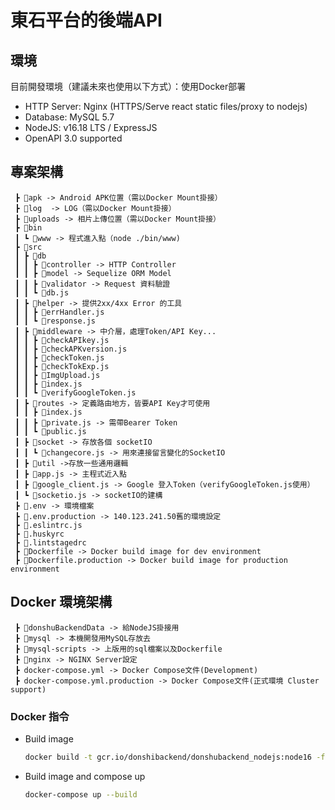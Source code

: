 # 東石平台的後端API
## 環境
目前開發環境（建議未來也使用以下方式）：使用Docker部署
- HTTP Server: Nginx (HTTPS/Serve react static files/proxy to nodejs)
- Database: MySQL 5.7
- NodeJS: v16.18 LTS / ExpressJS
- OpenAPI 3.0 supported
## 專案架構

```
 ┣ 📂apk -> Android APK位置（需以Docker Mount掛接）
 ┣ 📂log  -> LOG（需以Docker Mount掛接）
 ┣ 📂uploads -> 相片上傳位置（需以Docker Mount掛接）
 ┣ 📂bin 
 ┃ ┗ 📜www -> 程式進入點（node ./bin/www)
 ┣ 📂src
 ┃ ┣ 📂db
 ┃ ┃ ┣ 📂controller -> HTTP Controller
 ┃ ┃ ┣ 📂model -> Sequelize ORM Model
 ┃ ┃ ┣ 📂validator -> Request 資料驗證
 ┃ ┃ ┗ 📜db.js
 ┃ ┣ 📂helper -> 提供2xx/4xx Error 的工具
 ┃ ┃ ┣ 📜errHandler.js 
 ┃ ┃ ┗ 📜response.js
 ┃ ┣ 📂middleware -> 中介層，處理Token/API Key...
 ┃ ┃ ┣ 📜checkAPIkey.js
 ┃ ┃ ┣ 📜checkAPKversion.js
 ┃ ┃ ┣ 📜checkToken.js
 ┃ ┃ ┣ 📜checkTokExp.js
 ┃ ┃ ┣ 📜ImgUpload.js
 ┃ ┃ ┣ 📜index.js
 ┃ ┃ ┗ 📜verifyGoogleToken.js
 ┃ ┣ 📂routes -> 定義路由地方，皆要API Key才可使用
 ┃ ┃ ┣ 📜index.js
 ┃ ┃ ┣ 📜private.js -> 需帶Bearer Token
 ┃ ┃ ┗ 📜public.js
 ┃ ┣ 📂socket -> 存放各個 socketIO
 ┃ ┃ ┗ 📜changecore.js -> ⽤來連接留⾔變化的SocketIO
 ┃ ┣ 📂util ->存放⼀些通⽤邏輯
 ┃ ┣ 📜app.js -> 主程式近入點
 ┃ ┣ 📜google_client.js -> Google 登入Token（verifyGoogleToken.js使用）
 ┃ ┗ 📜socketio.js -> socketIO的建構
 ┣ 📜.env -> 環境檔案
 ┣ 📜.env.production -> 140.123.241.50舊的環境設定
 ┣ 📜.eslintrc.js
 ┣ 📜.huskyrc
 ┣ 📜.lintstagedrc
 ┣ 📜Dockerfile -> Docker build image for dev environment
 ┣ 📜Dockerfile.production -> Docker build image for production environment
```

## Docker 環境架構

```
 ┣ 📂donshuBackendData -> 給NodeJS掛接用
 ┣ 📂mysql -> 本機開發用MySQL存放去
 ┣ 📂mysql-scripts -> 上版用的sql檔案以及Dockerfile
 ┣ 📂nginx -> NGINX Server設定
 ┣ docker-compose.yml -> Docker Compose文件(Development)
 ┣ docker-compose.yml.production -> Docker Compose文件(正式環境 Cluster support)
```

### Docker 指令

- Build image
    
    ```bash
    docker build -t gcr.io/donshibackend/donshubackend_nodejs:node16 -f Dockerfile.production .
    ```
    
- Build image and compose up
  ```bash
  docker-compose up --build
  ```
